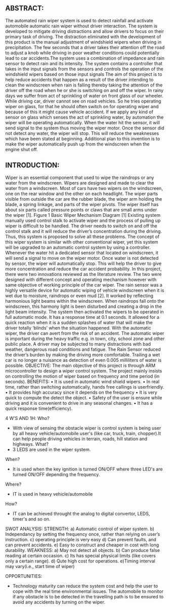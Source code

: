 ## ABSTRACT:
The automated rain wiper system is used to detect rainfall and activate automobile automatic rain wiper without driver interaction. The system is developed to mitigate driving distractions and allow drivers to focus on their primary task of driving. The distraction eliminated with the development of this product is the manual adjustment of windshield wipers when driving in precipitation. The few seconds that a driver takes their attention off the road to adjust a knob while driving in poor weather conditions could potentially lead to car accidents.The system uses a combination of impedance and rain sensor to detect rain and its intensity. The system contains a controller that takes in the input signals from the sensors and controls the operation of the windshield wipers based on those input signals The aim of this project is to help reduce accidents that happen as a result of the driver intending to clean the windscreen when rain is falling thereby taking the attention of the driver off the road when he or she is switching on and off the wiper. In rainy days we suffer from act of sprinkling of water on front glass of our wheeler. While driving car, driver cannot see on road vehicles. So he tries operating wiper on glass, for that he should often switch on for operating wiper and because of this it might cause vehicle accident. If we apply any kind of sensor on glass which senses the act of sprinkling water, by automation the wiper will be operating automatically. When the water hit the sensor, it will send signal to the system thus moving the wiper motor. Once the sensor did not detect any water, the wiper will stop. This will reduce the weaknesses which have been stated at beginning. Additional plan to this invention is to make the wiper automatically push up from the windscreen when the engine shut off.

## INTRODUCTION:

Wiper is an essential component that used to wipe the raindrops or any
water from the windscreen. Wipers are designed and made to clear the water
from a windscreen. Most of cars have two wipers on the windscreen, one on the
rear window and the other on each headlight. The wiper parts visible from
outside the car are the rubber blade, the wiper arm holding the blade, a spring
linkage, and parts of the wiper pivots. The wiper itself has about six parts called
pressure points or claws that are small arms under the wiper [1]. Figure 1 Basic
Wiper Mechanism Diagram [1] Existing system manually used control stalk to
activate wiper and the process of pulling up wiper is difficult to be handled. The
driver needs to switch on and off the control stalk and it will reduce the driver’s
concentration during the driving. Thus, this system is proposed to solve all these
problems. The concept of this wiper system is similar with other conventional wiper, yet this system will be upgraded to an automatic control system by using
a controller. Whenever the water hit a dedicated sensor that located on
windscreen, it will send a signal to move on the wiper motor. Once water is not
detected by sensor, the wiper will automatically stop. This will help the driver
to give more concentration and reduce the car accident probability. In this
project, there were two innovations reviewed as the literature review. The two
were designed with different concept and operating mechanism however with
same objective of working principle of the car wiper. The rain sensor was a
highly versatile device for automatic wiping of vehicle windscreen when it is
wet due to moisture, raindrops or even mud [2]. It worked by reflecting
harmonious light beams within the windscreen. When raindrops fall onto the
windscreen, this harmony light is been disturbed and creating a drop in the light
beam intensity. The system then activated the wipers to be operated in full
automatic mode. It has a response time at 0.1 seconds. It allowed for a quick
reaction when it is a sudden splashes of water that will make the driver totally
‘blinds’ when the situation happened. With the automatic wiper, the driver can
avert from the risk of an accident. The automatic wiper is important during the
heavy traffic e.g. in town, city, school zone and other public place. A driver
may be subjected to many distractions with bad weather, dangerous road
conditions and fatigue. The Rain Sensor reduced the driver’s burden by making
the driving more comfortable. Trailing a wet car is no longer a nuisance as
detection of even 0.005 milliliters of water is possible.
OBJECTIVE:
 The main objective of this project is through ARM microcontroller to design
a wiper control system. The project mainly insists on controlling the motion of
wiper based on frequency and time period (in seconds).
BENEFITS:
• It is used in automatic wind shield wipers.
• In real time, rather than switching automatically, hands free callings is userfriendly.
• It provides high accuracy since it depends on the frequency
• It is very quick to compute the detect the object.
• Safety of the user is ensure while driving and it is convenient to drive in any
seasonal changes.
• It has a quick response time(efficiency).

4 W’S AND 1H:
Who?

* With view of sensing the obstacle wiper is control system is being user by
all heavy vehicle/automobile user's (like car, truck, train, chopper).It can
help people driving vehicles in terrain, roads, hill station and highways.
What?
* 3 LEDS are used in the wiper system.

When?
* It is used when the key ignition is turned ON/OFF where three LED's are
turned ON/OFF depending the frequency.

Where?
* IT is used in heavy vehicle/automobile

How?
* IT can be achieved throught the analog to digital convertor, LEDS,
timer's and so on.

SWOT ANALYSIS:
STRENGTH:
a) Automatic control of wiper system.
b) Independancy by setting the frequency once, rather than relying on user’s
instruction.
c) operating principle is very easy
d) Can prevent faults, and can prevent accidents.
e) Easy to construct and cheaper in cost with long durability.
WEAKNESS:
a) May not detect all objects.
b) Can produce false reading at certain occasion.
c) Its has special physical limits (like covers only a certain range).
d) Qute high cost for operations.
e)Timing interval may vary(i.e., start time of wiper)

OPPORTUNITIES:
* Technology maturity can reduce the system cost and help the user to cope
with the real time environmental issues. The automobile to monitor if any
obstacle is to be detected in the travelling path is to be ensured to avoid
any accidents by turning on the wiper.


